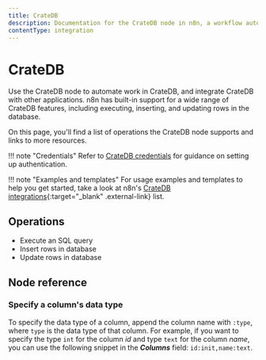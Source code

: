 ```yaml
---
title: CrateDB
description: Documentation for the CrateDB node in n8n, a workflow automation platform. Includes details of operations and configuration, and links to examples and credentials information.
contentType: integration
---
```


# CrateDB

Use the CrateDB node to automate work in CrateDB, and integrate CrateDB with other applications. n8n has built-in support for a wide range of CrateDB features, including executing, inserting, and updating rows in the database.

On this page, you'll find a list of operations the CrateDB node supports and links to more resources.

!!! note "Credentials"
    Refer to [CrateDB credentials](/integrations/builtin/credentials/cratedb/) for guidance on setting up authentication. 

!!! note "Examples and templates"
    For usage examples and templates to help you get started, take a look at n8n's [CrateDB integrations](https://n8n.io/integrations/cratedb/){:target="_blank" .external-link} list.


## Operations

* Execute an SQL query
* Insert rows in database
* Update rows in database


## Node reference

### Specify a column's data type

To specify the data type of a column, append the column name with `:type`, where `type` is the data type of that column. For example, if you want to specify the type `int` for the column *id* and type `text` for the column *name*, you can use the following snippet in the ***Columns*** field: `id:init,name:text`.





